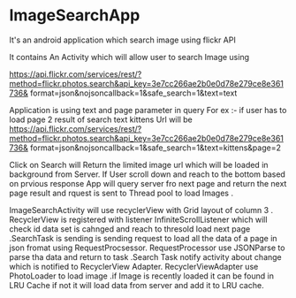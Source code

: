 # ImageSearchApp
It's an android application which search image using flickr API

It contains An Activity which will allow user to search Image using 

https://api.flickr.com/services/rest/?method=flickr.photos.search&api_key=3e7cc266ae2b0e0d78e279ce8e361736&
format=json&nojsoncallback=1&safe_search=1&text=text

 Application is using text and page parameter in query 
 For ex :- if user has to load page 2 result of search text kittens 
 Url will be  
 https://api.flickr.com/services/rest/?method=flickr.photos.search&api_key=3e7cc266ae2b0e0d78e279ce8e361736&
format=json&nojsoncallback=1&safe_search=1&text=kittens&page=2
 
 Click on Search will Return the limited image url which will be loaded  in background from Server.
 If User scroll down and reach to the bottom based on prvious response App will query server fro next page 
 and return the next page result and rquest is sent to Thread pool to load Images .
 
 ImageSearchActivity will use recyclerView with Grid layout of column 3 .
RecyclerView is registered with listener InfiniteScrollListener which will check id data set is cahnged and reach to thresold 
load next page .SearchTask is sending is sending request to load all the data of a page in json fromat using RequestProcsessor. RequestProcessor use JSONParse to parse tha data and return to task .Search Task notify activity about change which is notified to   RecyclerView Adapter. RecyclerViewAdapter use PhotoLoader to load image .if Image is recently loaded it can be found in LRU Cache if not 
it will load data from server and add it to LRU cache.
 
 

